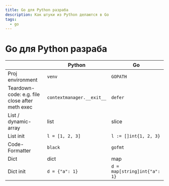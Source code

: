 ```yaml
---
title: Go для Python разраба
description: Как штуки из Python делаются в Go
tags:
  - go
---
```


# Go для Python разраба

|                                                | Python                    | Go                           |
|------------------------------------------------|---------------------------|------------------------------|
| Proj environment                               | `venv`                    | `GOPATH`                     |
| Teardown-code: e.g. file close after meth exec | `contextmanager.__exit__` | `defer`                      |
| List / dynamic-array                           | list                      | slice                        | 
| List init                                      | `l = [1, 2, 3]`           | `l := []int{1, 2, 3}`        |
| Code-Formatter                                 | `black`                   | `gofmt`                      |
| Dict                                           | dict                      | map                          |
| Dict init                                      | `d = {"a": 1}`            | `d = map[string]int{"a": 1}` |